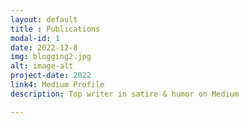 ```yaml
---
layout: default
title : Publications
modal-id: 1
date: 2022-12-8
img: blogging2.jpg
alt: image-alt
project-date: 2022
link4: Medium Profile
description: Top writer in satire & humor on Medium

---
```

